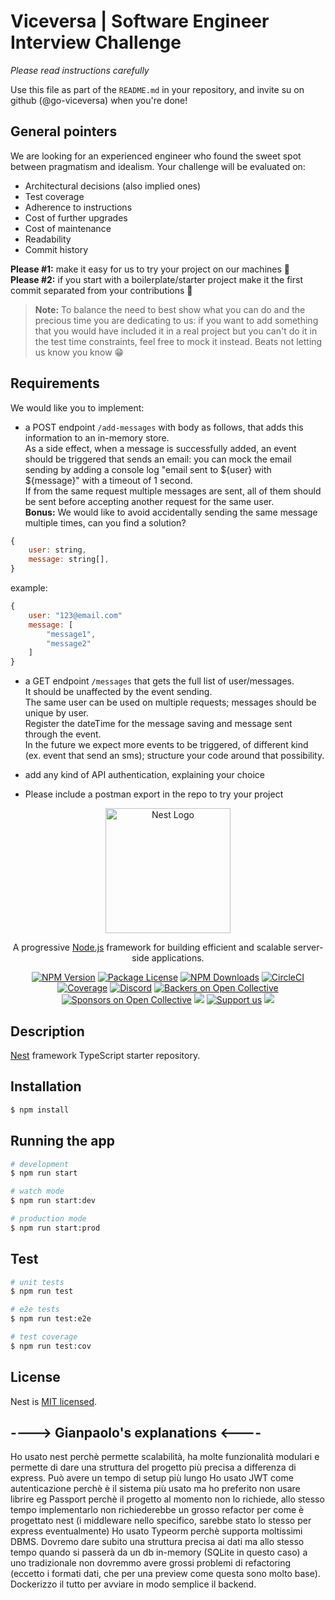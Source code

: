 
# Viceversa | Software Engineer Interview Challenge

*Please read instructions carefully*

Use this file as part of the `README.md` in your repository, and invite su on github (@go-viceversa) when you're done!

## General pointers
We are looking for an experienced engineer who found the sweet spot between pragmatism and idealism.
Your challenge will be evaluated on:
 * Architectural decisions (also implied ones)
 * Test coverage 
 * Adherence to instructions  
 * Cost of further upgrades
 * Cost of maintenance
 * Readability
 * Commit history
 

**Please #1:** make it easy for us to try your project on our machines 🙏  
**Please #2:** if you start with a boilerplate/starter project make it the first commit separated from your contributions 🙏

> **Note:** To balance the need to best show what you can do and the precious time you are dedicating to us: if you want to add something that you would have included it in a real project but you can't do it in the test time constraints, feel free to mock it instead. Beats not letting us know you know 😁


## Requirements

We would like you to implement:

- a POST endpoint `/add-messages` with body as follows, that adds this information to an in-memory store.  
As a side effect, when a message is successfully added, an event should be triggered that sends an email: you can mock the email sending by adding a console log "email sent to ${user} with ${message}" with a timeout of 1 second.  
If from the same request multiple messages are sent, all of them should be sent before accepting another request for the same user.  
**Bonus:** We would like to avoid accidentally sending the same message multiple times, can you find a solution?

```javascript
{
    user: string,
    message: string[],
}
```
example:
```javascript
{
    user: "123@email.com"
    message: [
        "message1",
        "message2"
    ]
}
```


- a GET endpoint `/messages` that gets the full list of user/messages.  
It should be unaffected by the event sending.  
The same user can be used on multiple requests; messages should be unique by user.  
Register the dateTime for the message saving and message sent through the event.  
In the future we expect more events to be triggered, of different kind (ex. event that send an sms); structure your code around that possibility.

- add any kind of API authentication, explaining your choice 

- Please include a postman export in the repo to try your project



<p align="center">
  <a href="http://nestjs.com/" target="blank"><img src="https://nestjs.com/img/logo-small.svg" width="200" alt="Nest Logo" /></a>
</p>

[circleci-image]: https://img.shields.io/circleci/build/github/nestjs/nest/master?token=abc123def456
[circleci-url]: https://circleci.com/gh/nestjs/nest

  <p align="center">A progressive <a href="http://nodejs.org" target="_blank">Node.js</a> framework for building efficient and scalable server-side applications.</p>
    <p align="center">
<a href="https://www.npmjs.com/~nestjscore" target="_blank"><img src="https://img.shields.io/npm/v/@nestjs/core.svg" alt="NPM Version" /></a>
<a href="https://www.npmjs.com/~nestjscore" target="_blank"><img src="https://img.shields.io/npm/l/@nestjs/core.svg" alt="Package License" /></a>
<a href="https://www.npmjs.com/~nestjscore" target="_blank"><img src="https://img.shields.io/npm/dm/@nestjs/common.svg" alt="NPM Downloads" /></a>
<a href="https://circleci.com/gh/nestjs/nest" target="_blank"><img src="https://img.shields.io/circleci/build/github/nestjs/nest/master" alt="CircleCI" /></a>
<a href="https://coveralls.io/github/nestjs/nest?branch=master" target="_blank"><img src="https://coveralls.io/repos/github/nestjs/nest/badge.svg?branch=master#9" alt="Coverage" /></a>
<a href="https://discord.gg/G7Qnnhy" target="_blank"><img src="https://img.shields.io/badge/discord-online-brightgreen.svg" alt="Discord"/></a>
<a href="https://opencollective.com/nest#backer" target="_blank"><img src="https://opencollective.com/nest/backers/badge.svg" alt="Backers on Open Collective" /></a>
<a href="https://opencollective.com/nest#sponsor" target="_blank"><img src="https://opencollective.com/nest/sponsors/badge.svg" alt="Sponsors on Open Collective" /></a>
  <a href="https://paypal.me/kamilmysliwiec" target="_blank"><img src="https://img.shields.io/badge/Donate-PayPal-ff3f59.svg"/></a>
    <a href="https://opencollective.com/nest#sponsor"  target="_blank"><img src="https://img.shields.io/badge/Support%20us-Open%20Collective-41B883.svg" alt="Support us"></a>
  <a href="https://twitter.com/nestframework" target="_blank"><img src="https://img.shields.io/twitter/follow/nestframework.svg?style=social&label=Follow"></a>
</p>
  <!--[![Backers on Open Collective](https://opencollective.com/nest/backers/badge.svg)](https://opencollective.com/nest#backer)
  [![Sponsors on Open Collective](https://opencollective.com/nest/sponsors/badge.svg)](https://opencollective.com/nest#sponsor)-->

## Description

[Nest](https://github.com/nestjs/nest) framework TypeScript starter repository.

## Installation

```bash
$ npm install
```

## Running the app

```bash
# development
$ npm run start

# watch mode
$ npm run start:dev

# production mode
$ npm run start:prod
```

## Test

```bash
# unit tests
$ npm run test

# e2e tests
$ npm run test:e2e

# test coverage
$ npm run test:cov
```

## License

Nest is [MIT licensed](LICENSE).

## ----> Gianpaolo's explanations <----

Ho usato nest perchè permette scalabilità, ha molte funzionalità modulari e permette di dare una struttura del progetto più precisa a differenza di express. 
Può avere un tempo di setup più lungo
Ho usato JWT come autenticazione perchè è il sistema più usato ma ho preferito non usare librire eg Passport perchè il progetto al momento non lo richiede, allo stesso tempo
implementarlo non richiederebbe un grosso refactor per come è progettato nest (i middleware nello specifico, sarebbe stato lo stesso per express eventualmente)
Ho usato Typeorm perchè supporta moltissimi DBMS. Dovremo dare subito una struttura precisa ai dati ma allo stesso tempo quando si passerà da un db in-memory (SQLite in questo caso) a uno tradizionale non dovremmo avere grossi problemi di refactoring (eccetto i formati dati, che per una preview come questa sono molto base).
Dockerizzo il tutto per avviare in modo semplice il backend.